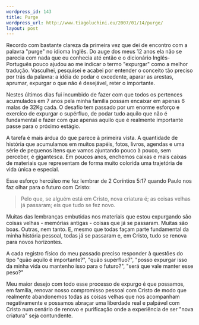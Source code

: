 ```yaml
--- 
wordpress_id: 143
title: Purge
wordpress_url: http://www.tiagoluchini.eu/2007/01/14/purge/
layout: post
---
```

Recordo com bastante clareza da primeira vez que dei de encontro com a palavra "purge" no idioma Inglês. Do auge dos meus 12 anos ela não se parecia com nada que eu conhecia até então e o dicionário Inglês-Português pouco ajudou ao me indicar o termo "expurgar" como a melhor tradução. Vasculhei, pesquisei e acabei por entender o conceito tão preciso por trás da palavra: a idéia de podar o excedente, aparar as arestas, aprumar, expurgar o que não é desejável, reter o importante.

Nestes últimos dias fui incumbido de fazer com que todos os pertences acumulados em 7 anos pela minha família possam encaixar em apenas 6 malas de 32Kg cada. O desafio tem passado por um enorme esforço e exercíco de expurgar o supérfluo, de podar tudo aquilo que não é fundamental e fazer com que apenas aquilo que é realmente importante passe para o próximo estágio.

A tarefa é mais árdua do que parece à primeira vista. A quantidade de história que acumulamos em muitos papéis, fotos, livros, agendas e uma série de pequenos itens que vamos ajuntando pouco à pouco, sem perceber, é gigantesca. Em poucos anos, enchemos caixas e mais caixas de materiais que representam de forma muito colorida uma trajetória de vida única e especial.

Esse esforço hercúleo me fez lembrar de 2 Coríntios 5:17 quando Paulo nos faz olhar para o futuro com Cristo:
<blockquote>Pelo que, se alguém está em Cristo, nova criatura é; as coisas velhas já passaram; eis que tudo se fez novo.</blockquote>
Muitas das lembranças embutidas nos materiais que estou expurgando são coisas velhas - memórias antigas - coisas que já se passaram. Muitas são boas. Outras, nem tanto. E, mesmo que todas façam parte fundamental da minha história pessoal, todas já se passaram e, em Cristo, tudo se renova para novos horizontes.

A cada registro físico do meu passado preciso responder à questões do tipo "quão aquilo é importante?", "quão supérfluo?", "posso expurgar isso da minha vida ou mantenho isso para o futuro?", "será que vale manter esse peso?"

Meu maior desejo com todo esse processo de expurgo é que possamos, em família, renovar nosso compromisso pessoal com Cristo de modo que realmente abandonemos todas as coisas velhas que nos acompanham negativamente e possamos abraçar uma liberdade real e palpável com Cristo num cenário de renovo e purificação onde a experiência de ser "nova criatura" seja contundente.
